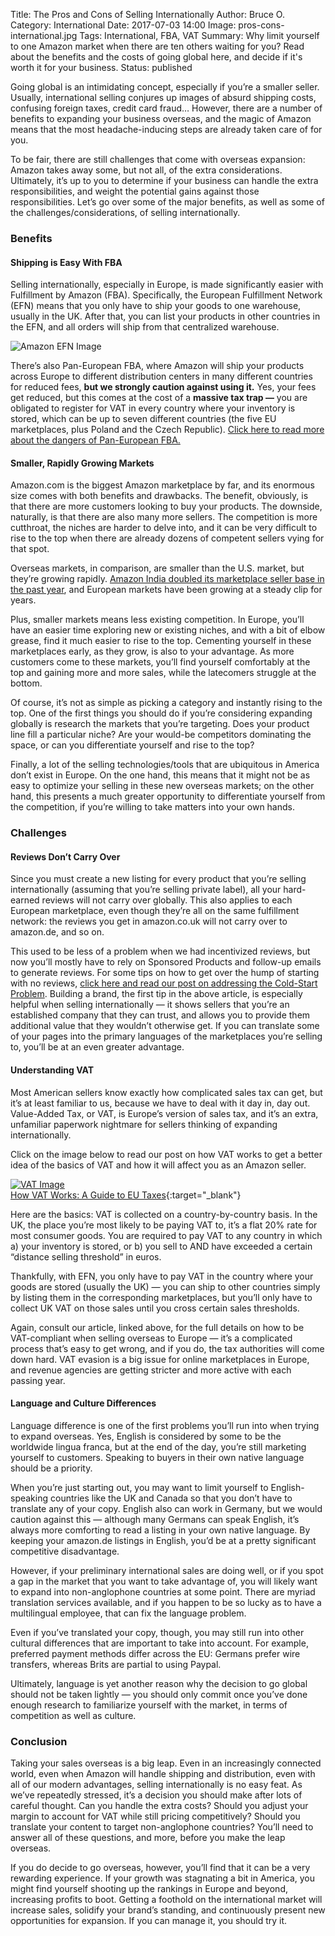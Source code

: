Title: The Pros and Cons of Selling Internationally
Author: Bruce O.
Category: International
Date: 2017-07-03 14:00
Image: pros-cons-international.jpg
Tags: International, FBA, VAT
Summary: Why limit yourself to one Amazon market when there are ten others waiting for you? Read about the benefits and the costs of going global here, and decide if it's worth it for your business.
Status: published

Going global is an intimidating concept, especially if you’re a smaller seller. Usually, international selling conjures up images of absurd shipping costs, confusing foreign taxes, credit card fraud… However, there are a number of benefits to expanding your business overseas, and the magic of Amazon means that the most headache-inducing steps are already taken care of for you.
 
To be fair, there are still challenges that come with overseas expansion: Amazon takes away some, but not all, of the extra considerations. Ultimately, it’s up to you to determine if your business can handle the extra responsibilities, and weight the potential gains against those responsibilities. Let’s go over some of the major benefits, as well as some of the challenges/considerations, of selling internationally.
 
### Benefits
 
#### Shipping is Easy With FBA
 
Selling internationally, especially in Europe, is made significantly easier with Fulfillment by Amazon (FBA). Specifically, the European Fulfillment Network (EFN) means that you only have to ship your goods to one warehouse, usually in the UK. After that, you can list your products in other countries in the EFN, and all orders will ship from that centralized warehouse.

![Amazon EFN Image](/images/blog/2017/07/amazon-efn.png)
 
There’s also Pan-European FBA, where Amazon will ship your products across Europe to different distribution centers in many different countries for reduced fees, **but we strongly caution against using it.** Yes, your fees get reduced, but this comes at the cost of a **massive tax trap —** you are obligated to register for VAT in every country where your inventory is stored, which can be up to seven different countries (the five EU marketplaces, plus Poland and the Czech Republic). [Click here to read more about the dangers of Pan-European FBA.](https://efficientera.com/blog/2016/09/pan-european-fba.html)
 
#### Smaller, Rapidly Growing Markets
 
Amazon.com is the biggest Amazon marketplace by far, and its enormous size comes with both benefits and drawbacks. The benefit, obviously, is that there are more customers looking to buy your products. The downside, naturally, is that there are also many more sellers. The competition is more cutthroat, the niches are harder to delve into, and it can be very difficult to rise to the top when there are already dozens of competent sellers vying for that spot.
 
Overseas markets, in comparison, are smaller than the U.S. market, but they’re growing rapidly. [Amazon India doubled its marketplace seller base in the past year](https://www.marketplacepulse.com/articles/amazon-india-doubles-marketplace-sellers-base-to-200000-in-under-a-year), and European markets have been growing at a steady clip for years. 
 
Plus, smaller markets means less existing competition. In Europe, you’ll have an easier time exploring new or existing niches, and with a bit of elbow grease, find it much easier to rise to the top. Cementing yourself in these marketplaces early, as they grow, is also to your advantage. As more customers come to these markets, you’ll find yourself comfortably at the top and gaining more and more sales, while the latecomers struggle at the bottom. 
 
Of course, it’s not as simple as picking a category and instantly rising to the top. One of the first things you should do if you’re considering expanding globally is research the markets that you’re targeting. Does your product line fill a particular niche? Are your would-be competitors dominating the space, or can you differentiate yourself and rise to the top? 
 
Finally, a lot of the selling technologies/tools that are ubiquitous in America don’t exist in Europe. On the one hand, this means that it might not be as easy to optimize your selling in these new overseas markets; on the other hand, this presents a much greater opportunity to differentiate yourself from the competition, if you’re willing to take matters into your own hands.
 
### Challenges
 
#### Reviews Don’t Carry Over
 
Since you must create a new listing for every product that you’re selling internationally (assuming that you’re selling private label), all your hard-earned reviews will not carry over globally. This also applies to each European marketplace, even though they’re all on the same fulfillment network: the reviews you get in amazon.co.uk will not carry over to amazon.de, and so on. 
 
This used to be less of a problem when we had incentivized reviews, but now you’ll mostly have to rely on Sponsored Products and follow-up emails to generate reviews. For some tips on how to get over the hump of starting with no reviews, [click here and read our post on addressing the Cold-Start Problem](https://efficientera.com/blog/2016/12/4-strategies-to-address-the-cold-start-problem.html). Building a brand, the first tip in the above article, is especially helpful when selling internationally — it shows sellers that you’re an established company that they can trust, and allows you to provide them additional value that they wouldn’t otherwise get. If you can translate some of your pages into the primary languages of the marketplaces you’re selling to, you’ll be at an even greater advantage.
 
#### Understanding VAT
 
Most American sellers know exactly how complicated sales tax can get, but it’s at least familiar to us, because we have to deal with it day in, day out. Value-Added Tax, or VAT, is Europe’s version of sales tax, and it’s an extra, unfamiliar paperwork nightmare for sellers thinking of expanding internationally. 
 
Click on the image below to read our post on how VAT works to get a better idea of the basics of VAT and how it will affect you as an Amazon seller. 

<a href="https://efficientera.com/blog/2016/08/how-vat-works-a-guide-to-eu-taxes.html" target="_blank">![VAT Image](/images/blog/related/how-vat-works_small.jpg)</a>  
[How VAT Works: A Guide to EU Taxes](https://efficientera.com/blog/2016/08/how-vat-works-a-guide-to-eu-taxes.html){:target="_blank"}

Here are the basics: VAT is collected on a country-by-country basis. In the UK, the place you’re most likely to be paying VAT to, it’s a flat 20% rate for most consumer goods. You are required to pay VAT to any country in which a) your inventory is stored, or b) you sell to AND have exceeded a certain “distance selling threshold” in euros. 
 
Thankfully, with EFN, you only have to pay VAT in the country where your goods are stored (usually the UK) — you can ship to other countries simply by listing them in the corresponding marketplaces, but you’ll only have to collect UK VAT on those sales until you cross certain sales thresholds. 
 
Again, consult our article, linked above, for the full details on how to be VAT-compliant when selling overseas to Europe — it’s a complicated process that’s easy to get wrong, and if you do, the tax authorities will come down hard. VAT evasion is a big issue for online marketplaces in Europe, and revenue agencies are getting stricter and more active with each passing year.
 
#### Language and Culture Differences
 
Language difference is one of the first problems you’ll run into when trying to expand overseas. Yes, English is considered by some to be the worldwide lingua franca, but at the end of the day, you’re still marketing yourself to customers. Speaking to buyers in their own native language should be a priority.
 
When you’re just starting out, you may want to limit yourself to English-speaking countries like the UK and Canada so that you don’t have to translate any of your copy. English also can work in Germany, but we would caution against this — although many Germans can speak English, it’s always more comforting to read a listing in your own native language. By keeping your amazon.de listings in English, you’d be at a pretty significant competitive disadvantage.
 
However, if your preliminary international sales are doing well, or if you spot a gap in the market that you want to take advantage of, you will likely want to expand into non-anglophone countries at some point. There are myriad translation services available, and if you happen to be so lucky as to have a multilingual employee, that can fix the language problem.
 
Even if you’ve translated your copy, though, you may still run into other cultural differences that are important to take into account. For example, preferred payment methods differ across the EU: Germans prefer wire transfers, whereas Brits are partial to using Paypal. 
 
Ultimately, language is yet another reason why the decision to go global should not be taken lightly — you should only commit once you’ve done enough research to familiarize yourself with the market, in terms of competition as well as culture.
 
### Conclusion
 
Taking your sales overseas is a big leap. Even in an increasingly connected world, even when Amazon will handle shipping and distribution, even with all of our modern advantages, selling internationally is no easy feat. As we’ve repeatedly stressed, it’s a decision you should make after lots of careful thought. Can you handle the extra costs? Should you adjust your margin to account for VAT while still pricing competitively? Should you translate your content to target non-anglophone countries? You’ll need to answer all of these questions, and more, before you make the leap overseas.
 
If you do decide to go overseas, however, you’ll find that it can be a very rewarding experience. If your growth was stagnating a bit in America, you might find yourself shooting up the rankings in Europe and beyond, increasing profits to boot. Getting a foothold on the international market will increase sales, solidify your brand’s standing, and continuously present new opportunities for expansion. If you can manage it, you should try it.

